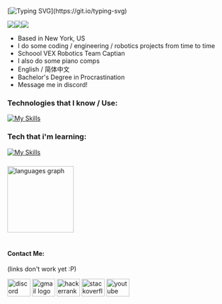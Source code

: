 [![Typing SVG](https://readme-typing-svg.herokuapp.com?font=Chivo+Mono&weight=200&size=40&duration=500&pause=50&color=A0C3DC&multiline=true&repeat=false&width=876&height=400&lines=Hi!+I'm+Ray;%E4%BD%A0%E5%A5%BD%EF%BC%81%E6%88%91%E5%8F%AB%E5%94%90%E7%91%9E;15%EF%BC%8C+soph+year+high+school;Student+%2B+Dev+%2B+Piano+%2B+Research;Python+%2B+Java+%2B+C%23+;Learning+React+%26+Studying+for+USACO;%E4%BC%9A%E8%AF%B4%E4%B8%AD%E6%96%87%EF%BC%88%E7%AE%80%E4%BD%93+only%EF%BC%89;message+me!+%E7%BB%99%E6%88%91%E5%8F%91%E6%B6%88%E6%81%AF!)](https://git.io/typing-svg)

<!-- [![Typing SVG](https://readme-typing-svg.herokuapp.com?font=Chivo+Mono&weight=200&size=40&duration=4000&pause=1000&color=A0C3DC&width=435&height=102&lines=Hi!+I'm+Ray;%E4%BD%A0%E5%A5%BD%EF%BC%81%E6%88%91%E5%8F%AB%E5%94%90%E7%91%9E;Student+%2B+Developer+%2B+Pianist+%2B+Engineer;Python+%2B+Java+%2B+CPP+;%E4%BC%9A%E8%AF%B4%E4%B8%AD%E6%96%87%EF%BC%88%E7%AE%80%E4%BD%93%EF%BC%89;Message+me!++%E7%BB%99%E6%88%91%E5%8F%91%E6%B6%88%E6%81%AF%EF%BC%81)](https://git.io/typing-svg) -->


<section>
<img src="https://komarev.com/ghpvc/?username=Ray0716&color=363636&style=for-the-badge" style="float:left">
<img src="https://img.shields.io/github/followers/Ray0716?style=for-the-badge" style="float:left">
<img src="https://img.shields.io/github/last-commit/Ray0716/Ray0716?style=for-the-badge" style="float:left">
</section>

<br>

* Based in New York, US
* I do some coding / engineering / robotics projects from time to time
* Schoool VEX Robotics Team Captian
* I also do some piano comps
* English / 简体中文
* Bachelor's Degree in Procrastination
* Message me in discord!



### Technologies that I know / Use:

[![My Skills](https://skillicons.dev/icons?i=python,html,css,arduino,github,git,stackoverflow,md,vscode)](https://skillicons.dev)

### Tech that i'm learning:
[![My Skills](https://skillicons.dev/icons?i=js,java,cpp,cs,nodejs,express,unity)](https://skillicons.dev)

###

<div align="left">
  
  <img src="https://github-readme-stats.vercel.app/api/top-langs?username=Ray0716&locale=en&hide_title=false&layout=compact&card_width=320&langs_count=5&theme=dracula&hide_border=false&order=2" height="150" alt="languages graph"  />

</div>

#

#### Contact Me:

(links don't work yet :P)

<div align="left">
  <img src="https://raw.githubusercontent.com/maurodesouza/profile-readme-generator/master/src/assets/icons/social/discord/default.svg" width="52" height="40" alt="discord logo"  />
  <img src="https://raw.githubusercontent.com/maurodesouza/profile-readme-generator/master/src/assets/icons/social/gmail/default.svg" width="52" height="40" alt="gmail logo"  />
  <img src="https://raw.githubusercontent.com/maurodesouza/profile-readme-generator/master/src/assets/icons/social/hackerrank/default.svg" width="52" height="40" alt="hackerrank logo"  />
  <img src="https://raw.githubusercontent.com/maurodesouza/profile-readme-generator/master/src/assets/icons/social/stackoverflow/default.svg" width="52" height="40" alt="stackoverflow logo"  />
  <img src="https://raw.githubusercontent.com/maurodesouza/profile-readme-generator/master/src/assets/icons/social/youtube/default.svg" width="52" height="40" alt="youtube logo"  />
</div>





<!---
Ray861/Ray861 is a ✨ special ✨ repository because its `README.md` (this file) appears on your GitHub profile.
You can click the Preview link to take a look at your changes.
--->
